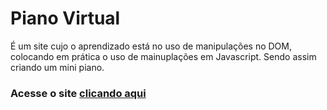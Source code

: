 # Piano Virtual

É um site cujo o aprendizado está no uso de manipulações no DOM, colocando em prática o uso de mainuplações em Javascript. Sendo assim criando um mini piano.  

### Acesse o site [clicando aqui]()  
